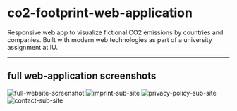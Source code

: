 # co2-footprint-web-application
Responsive web app to visualize fictional CO2 emissions by countries and companies. Built with modern web technologies as part of a university assignment at IU.

--- 

## full web-application screenshots
![full-website-screenshot](https://github.com/user-attachments/assets/2db00a2f-1b09-4bb1-9b41-1a708f4df957)
![imprint-sub-site](https://github.com/user-attachments/assets/dfe007d4-bf25-40c9-ac61-65ab4c401cbf)
![privacy-policy-sub-site](https://github.com/user-attachments/assets/8cb66642-6fd0-4c96-8e9e-935628a5082d)
![contact-sub-site](https://github.com/user-attachments/assets/33284f61-6c61-4504-beda-b5c96f42f7d1)
